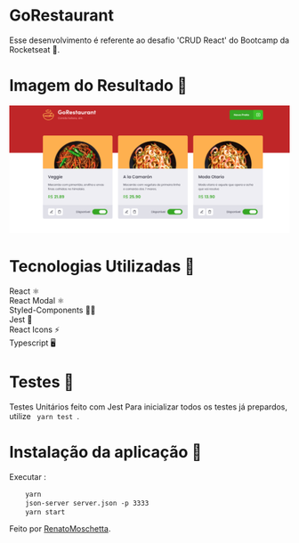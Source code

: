 # GoRestaurant
Esse desenvolvimento é referente ao desafio 'CRUD React' do Bootcamp da Rocketseat 🚀.


# Imagem do Resultado 🚀
<p align="center">
  <img src="./src/assets/GoRestaurant.png" />
</p>

# Tecnologias Utilizadas 🚀
React ⚛️ <br />
React Modal ⚛️ <br />
Styled-Components 💅🏻 <br />
Jest 🧪  <br />
React Icons ⚡️ <br />
Typescript 🖥

# Testes 🧪
Testes Unitários feito com Jest
Para inicializar todos os testes já prepardos, utilize <code> yarn test </code>.

# Instalação da aplicação 🚀
Executar :

```
    yarn
    json-server server.json -p 3333
    yarn start

```

Feito por <a href="https://www.linkedin.com/in/renato-souza-8572a927/" target="blank">RenatoMoschetta</a>.
